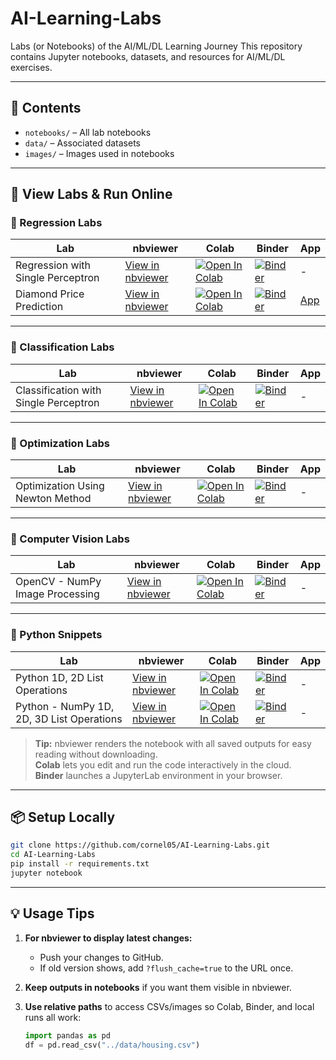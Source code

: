# AI-Learning-Labs
Labs (or Notebooks) of the AI/ML/DL Learning Journey
This repository contains Jupyter notebooks, datasets, and resources for AI/ML/DL exercises.

---

## 📂 Contents
- `notebooks/` – All lab notebooks
- `data/` – Associated datasets
- `images/` – Images used in notebooks

---

## 📄 View Labs & Run Online

### 🔹 Regression Labs
| Lab | nbviewer | Colab | Binder | App |
|-----|----------|-------|--------|-----|
| Regression with Single Perceptron | [View in nbviewer](https://nbviewer.org/github/cornel05/AI-Learning-Labs/blob/main/notebooks/regression/regression_with_single_perceptron/regression_with_single_perceptron.ipynb) | [![Open In Colab](https://colab.research.google.com/assets/colab-badge.svg)](https://colab.research.google.com/github/cornel05/AI-Learning-Labs/blob/main/notebooks/regression/regression_with_single_perceptron/regression_with_single_perceptron.ipynb) | [![Binder](https://mybinder.org/badge_logo.svg)](https://mybinder.org/v2/gh/cornel05/AI-Learning-Labs/main?urlpath=lab/tree/notebooks/regression/regression_with_single_perceptron/regression_with_single_perceptron.ipynb) | - |
| Diamond Price Prediction | [View in nbviewer](https://nbviewer.org/github/cornel05/AI-Learning-Labs/blob/main/notebooks/regression/diamond_price_prediction/diamond_price_prediction.ipynb) | [![Open In Colab](https://colab.research.google.com/assets/colab-badge.svg)](https://colab.research.google.com/github/cornel05/AI-Learning-Labs/blob/main/notebooks/regression/diamond_price_prediction/diamond_price_prediction.ipynb) | [![Binder](https://mybinder.org/badge_logo.svg)](https://mybinder.org/v2/gh/cornel05/AI-Learning-Labs/main?urlpath=lab/tree/notebooks/regression/diamond_price_prediction/diamond_price_prediction.ipynb) | [App](https://diamond-price-predict.streamlit.app/) |

---

### 🔹 Classification Labs
| Lab | nbviewer | Colab | Binder | App |
|-----|----------|-------|--------|-----|
| Classification with Single Perceptron | [View in nbviewer](https://nbviewer.org/github/cornel05/AI-Learning-Labs/blob/main/notebooks/classification/classification_with_single_perceptron/classification_with_single_perceptron.ipynb) | [![Open In Colab](https://colab.research.google.com/assets/colab-badge.svg)](https://colab.research.google.com/github/cornel05/AI-Learning-Labs/blob/main/notebooks/classification/classification_with_single_perceptron/classification_with_single_perceptron.ipynb) | [![Binder](https://mybinder.org/badge_logo.svg)](https://mybinder.org/v2/gh/cornel05/AI-Learning-Labs/main?urlpath=lab/tree/notebooks/classification/classification_with_single_perceptron/classification_with_single_perceptron.ipynb) | - |

---

### 🔹 Optimization Labs
| Lab | nbviewer | Colab | Binder | App |
|-----|----------|-------|--------|-----|
| Optimization Using Newton Method | [View in nbviewer](https://nbviewer.org/github/cornel05/AI-Learning-Labs/blob/main/notebooks/optimization/optimization_using_newton_method/optimization_using_newton_method.ipynb) | [![Open In Colab](https://colab.research.google.com/assets/colab-badge.svg)](https://colab.research.google.com/github/cornel05/AI-Learning-Labs/blob/main/notebooks/optimization/optimization_using_newton_method/optimization_using_newton_method.ipynb) | [![Binder](https://mybinder.org/badge_logo.svg)](https://mybinder.org/v2/gh/cornel05/AI-Learning-Labs/main?urlpath=lab/tree/notebooks/optimization/optimization_using_newton_method/optimization_using_newton_method.ipynb) | - |

---

### 🔹 Computer Vision Labs
| Lab | nbviewer | Colab | Binder | App |
|-----|----------|-------|--------|-----|
| OpenCV - NumPy Image Processing | [View in nbviewer](https://nbviewer.org/github/cornel05/AI-Learning-Labs/blob/main/notebooks/computer_vision/opencv_numpy_image_processing/opencv_numpy_image_processing.ipynb) | [![Open In Colab](https://colab.research.google.com/assets/colab-badge.svg)](https://colab.research.google.com/github/cornel05/AI-Learning-Labs/blob/main/notebooks/computer_vision/opencv_numpy_image_processing/opencv_numpy_image_processing.ipynb) | [![Binder](https://mybinder.org/badge_logo.svg)](https://mybinder.org/v2/gh/cornel05/AI-Learning-Labs/main?urlpath=lab/tree/notebooks/computer_vision/opencv_numpy_image_processing/opencv_numpy_image_processing.ipynb) | - |

---

### 🔹 Python Snippets
| Lab | nbviewer | Colab | Binder | App |
|-----|----------|-------|--------|-----|
| Python 1D, 2D List Operations | [View in nbviewer](https://nbviewer.org/github/cornel05/AI-Learning-Labs/blob/main/notebooks/python_snippets/python_1d_2d_list.ipynb) | [![Open In Colab](https://colab.research.google.com/assets/colab-badge.svg)](https://colab.research.google.com/github/cornel05/AI-Learning-Labs/blob/main/notebooks/python_snippets/python_1d_2d_list.ipynb) | [![Binder](https://mybinder.org/badge_logo.svg)](https://mybinder.org/v2/gh/cornel05/AI-Learning-Labs/main?urlpath=lab/tree/notebooks/python_snippets/python_1d_2d_list.ipynb) | - |
| Python - NumPy 1D, 2D, 3D List Operations | [View in nbviewer](https://nbviewer.org/github/cornel05/AI-Learning-Labs/blob/main/notebooks/python_snippets/python_numpy_1d_2d_3d_list.ipynb) | [![Open In Colab](https://colab.research.google.com/assets/colab-badge.svg)](https://colab.research.google.com/github/cornel05/AI-Learning-Labs/blob/main/notebooks/python_snippets/python_numpy_1d_2d_3d_list.ipynb) | [![Binder](https://mybinder.org/badge_logo.svg)](https://mybinder.org/v2/gh/cornel05/AI-Learning-Labs/main?urlpath=lab/tree/notebooks/python_snippets/python_numpy_1d_2d_3d_list.ipynb) | - |
> **Tip:** nbviewer renders the notebook with all saved outputs for easy reading without downloading.  
> **Colab** lets you edit and run the code interactively in the cloud.  
> **Binder** launches a JupyterLab environment in your browser.

---

## 📦 Setup Locally

```bash
git clone https://github.com/cornel05/AI-Learning-Labs.git
cd AI-Learning-Labs
pip install -r requirements.txt
jupyter notebook
```
---

## **💡 Usage Tips**
1. **For nbviewer to display latest changes:**  
   - Push your changes to GitHub.
   - If old version shows, add `?flush_cache=true` to the URL once.

2. **Keep outputs in notebooks** if you want them visible in nbviewer.

3. **Use relative paths** to access CSVs/images so Colab, Binder, and local runs all work:
   ```python
   import pandas as pd
   df = pd.read_csv("../data/housing.csv")
   ```